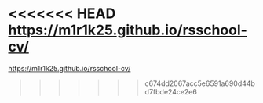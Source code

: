 <<<<<<< HEAD
https://m1r1k25.github.io/rsschool-cv/
=======
https://m1r1k25.github.io/rsschool-cv/
>>>>>>> c674dd2067acc5e6591a690d44bd7fbde24ce2e6
